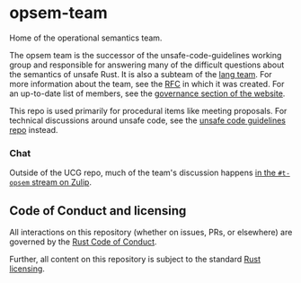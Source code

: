 # opsem-team

Home of the operational semantics team.

The opsem team is the successor of the unsafe-code-guidelines working group and responsible for
answering many of the difficult questions about the semantics of unsafe Rust. It is also a subteam
of the [lang team][lang-team]. For more information about the team, see the [RFC][rfc] in which it
was created. For an up-to-date list of members, see the [governance section of the
website][members].

[lang-team]: https://github.com/rust-lang/lang-team
[rfc]: https://rust-lang.github.io/rfcs/3346-t-opsem.html
[members]: https://www.rust-lang.org/governance/teams/lang#Operational%20Semantics%20team

This repo is used primarily for procedural items like meeting proposals. For technical discussions
around unsafe code, see the [unsafe code guidelines repo][ucg-repo] instead.

[ucg-repo]: https://github.com/rust-lang/unsafe-code-guidelines

### Chat

Outside of the UCG repo, much of the team's discussion happens [in the `#t-opsem` stream on Zulip][zulip].

[zulip]: https://rust-lang.zulipchat.com/#narrow/stream/136281-t-opsem

## Code of Conduct and licensing

All interactions on this repository (whether on issues, PRs, or
elsewhere) are governed by the [Rust Code of
Conduct](CODE_OF_CONDUCT.md).

Further, all content on this repository is subject to the standard
[Rust](LICENSE-MIT) [licensing](LICENSE-APACHE).
